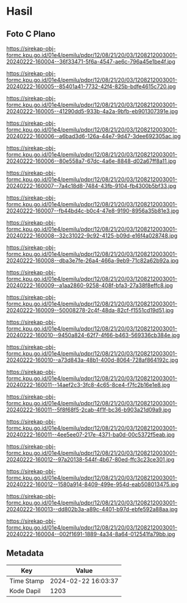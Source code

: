 # Hasil

## Foto C Plano

https://sirekap-obj-formc.kpu.go.id/01e4/pemilu/pdpr/12/08/21/20/03/1208212003001-20240222-160004--36f33471-5f6a-4547-ae6c-796a45e1be4f.jpg

https://sirekap-obj-formc.kpu.go.id/01e4/pemilu/pdpr/12/08/21/20/03/1208212003001-20240222-160005--85401a41-7732-42f4-825b-bdfe4615c720.jpg

https://sirekap-obj-formc.kpu.go.id/01e4/pemilu/pdpr/12/08/21/20/03/1208212003001-20240222-160005--41290dd5-933b-4a2a-9bfb-eb901307391e.jpg

https://sirekap-obj-formc.kpu.go.id/01e4/pemilu/pdpr/12/08/21/20/03/1208212003001-20240222-160006--a6bad3d6-126a-44e7-9d47-3dee692305ac.jpg

https://sirekap-obj-formc.kpu.go.id/01e4/pemilu/pdpr/12/08/21/20/03/1208212003001-20240222-160006--80e558a7-67dc-4a6e-8848-d02a67ff8a11.jpg

https://sirekap-obj-formc.kpu.go.id/01e4/pemilu/pdpr/12/08/21/20/03/1208212003001-20240222-160007--7a4c18d8-7484-43fb-9104-fb4300b5bf33.jpg

https://sirekap-obj-formc.kpu.go.id/01e4/pemilu/pdpr/12/08/21/20/03/1208212003001-20240222-160007--fb44bd4c-b0c4-47e8-9190-8956a35b81e3.jpg

https://sirekap-obj-formc.kpu.go.id/01e4/pemilu/pdpr/12/08/21/20/03/1208212003001-20240222-160008--32c31022-9c92-4125-b09d-e16f4a028748.jpg

https://sirekap-obj-formc.kpu.go.id/01e4/pemilu/pdpr/12/08/21/20/03/1208212003001-20240222-160008--dba3e7fe-26a4-466a-9eb9-71c82a62b92a.jpg

https://sirekap-obj-formc.kpu.go.id/01e4/pemilu/pdpr/12/08/21/20/03/1208212003001-20240222-160009--a1aa2860-9258-408f-bfa3-27a38f8effc8.jpg

https://sirekap-obj-formc.kpu.go.id/01e4/pemilu/pdpr/12/08/21/20/03/1208212003001-20240222-160009--50008278-2c4f-48da-82cf-f1551cd19d51.jpg

https://sirekap-obj-formc.kpu.go.id/01e4/pemilu/pdpr/12/08/21/20/03/1208212003001-20240222-160010--9450a824-62f7-4f66-b463-569336cb384e.jpg

https://sirekap-obj-formc.kpu.go.id/01e4/pemilu/pdpr/12/08/21/20/03/1208212003001-20240222-160010--a73d843a-48b1-400d-8064-728af864192c.jpg

https://sirekap-obj-formc.kpu.go.id/01e4/pemilu/pdpr/12/08/21/20/03/1208212003001-20240222-160011--14aef2c3-3fc8-4c65-8ce4-f7fc2b16e1e8.jpg

https://sirekap-obj-formc.kpu.go.id/01e4/pemilu/pdpr/12/08/21/20/03/1208212003001-20240222-160011--5f8f68f5-2cab-4f1f-bc36-b903a21d09a9.jpg

https://sirekap-obj-formc.kpu.go.id/01e4/pemilu/pdpr/12/08/21/20/03/1208212003001-20240222-160011--4ee5ee07-217e-4371-ba0d-00c5372f5eab.jpg

https://sirekap-obj-formc.kpu.go.id/01e4/pemilu/pdpr/12/08/21/20/03/1208212003001-20240222-160012--97a20138-544f-4b67-80ed-ffc3c23ce301.jpg

https://sirekap-obj-formc.kpu.go.id/01e4/pemilu/pdpr/12/08/21/20/03/1208212003001-20240222-160012--1580a914-8409-499e-954d-eab508013475.jpg

https://sirekap-obj-formc.kpu.go.id/01e4/pemilu/pdpr/12/08/21/20/03/1208212003001-20240222-160013--dd802b3a-a89c-4401-b97d-ebfe592a88aa.jpg

https://sirekap-obj-formc.kpu.go.id/01e4/pemilu/pdpr/12/08/21/20/03/1208212003001-20240222-160004--002f1691-1889-4a34-8a64-012541fa79bb.jpg


## Metadata

| Key        | Value               |
| ---------- | ------------------- |
| Time Stamp | 2024-02-22 16:03:37 |
| Kode Dapil | 1203                |



